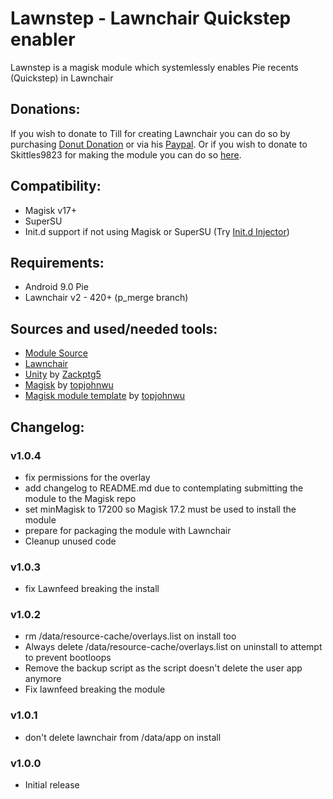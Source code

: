 # Lawnstep - Lawnchair Quickstep enabler
Lawnstep is a magisk module which systemlessly enables Pie recents (Quickstep) in Lawnchair

## Donations:
If you wish to donate to Till for creating Lawnchair you can do so by purchasing [Donut Donation](https://play.google.com/store/apps/details?id=ch.deletescape.donut) or via his [Paypal](https://paypal.me/Deletescape).
Or if you wish to donate to Skittles9823 for making the module you can do so [here](https://paypal.me/Skittles2398).

## Compatibility:
- Magisk v17+
- SuperSU
- Init.d support if not using Magisk or SuperSU (Try [Init.d Injector](https://forum.xda-developers.com/android/software-hacking/mod-universal-init-d-injector-wip-t3692105))

## Requirements:
- Android 9.0 Pie
- Lawnchair v2 - 420+ (p_merge branch)

## Sources and used/needed tools:
- [Module Source](https://github.com/LawnchairLauncher/LawnstepModule)
- [Lawnchair](https://github.com/LawnchairLauncher/Lawnchair)
- [Unity](https://github.com/Zackptg5/Unity) by [Zackptg5](https://github.com/Zackptg5)
- [Magisk](https://github.com/topjohnwu/Magisk) by [topjohnwu](https://forum.xda-developers.com/member.php?u=4470081)
- [Magisk module template](https://github.com/topjohnwu/magisk-module-template) by [topjohnwu](https://forum.xda-developers.com/member.php?u=4470081)

## Changelog:
### v1.0.4
- fix permissions for the overlay
- add changelog to README.md due to contemplating submitting the module to the Magisk repo
- set minMagisk to 17200 so Magisk 17.2 must be used to install the module
- prepare for packaging the module with Lawnchair
- Cleanup unused code

### v1.0.3
- fix Lawnfeed breaking the install

### v1.0.2
- rm /data/resource-cache/overlays.list on install too
- Always delete /data/resource-cache/overlays.list on uninstall to attempt to prevent bootloops
- Remove the backup script as the script doesn't delete the user app anymore
- Fix lawnfeed breaking the module

### v1.0.1
- don't delete lawnchair from /data/app on install

### v1.0.0
- Initial release
